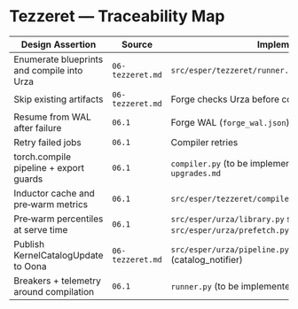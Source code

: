 # Tezzeret — Traceability Map

| Design Assertion | Source | Implementation | Tests |
| --- | --- | --- | --- |
| Enumerate blueprints and compile into Urza | `06-tezzeret.md` | `src/esper/tezzeret/runner.py::TezzeretForge.run()` | `tests/tezzeret/test_runner.py::test_forge_compiles_catalog` |
| Skip existing artifacts | `06-tezzeret.md` | Forge checks Urza before compile | `tests/tezzeret/test_runner.py::test_forge_skips_existing` |
| Resume from WAL after failure | `06.1` | Forge WAL (`forge_wal.json`); compiler WAL | `tests/tezzeret/test_runner.py::test_forge_resumes_from_wal` |
| Retry failed jobs | `06.1` | Compiler retries | `tests/tezzeret/test_runner.py::test_forge_retries_failed_job` |
| torch.compile pipeline + export guards | `06.1` | `compiler.py` (to be implemented); `pytorch-2.8-upgrades.md` | — |
| Inductor cache and pre‑warm metrics | `06.1` | `src/esper/tezzeret/compiler.py::latest_catalog_update` | `tests/tezzeret/test_compiler.py::test_compiler_persists_artifact` |
| Pre‑warm percentiles at serve time | `06.1` | `src/esper/urza/library.py` stores samples; `src/esper/urza/prefetch.py` computes p50/p95 | — |
| Publish KernelCatalogUpdate to Oona | `06-tezzeret.md` | `src/esper/urza/pipeline.py::BlueprintPipeline` (catalog_notifier) | `scripts/run_demo.py` (wires Oona publisher) |
| Breakers + telemetry around compilation | `06.1` | `runner.py` (to be implemented) | — |
